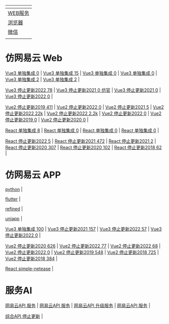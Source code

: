 | []()                         |
|------------------------------|
| [WEB服务](./Web.md)            |
| [浏览器](../WebSite/WebSite.md) |
| [微信](./WeChat.md)            |
| []()                         |

# 仿网易云 Web

[Vue3 单独集成 0](https://github.com/huang-wg/NeteaseCloudMusic-Vue3.0-typescript) |
[Vue3 单独集成 15](https://github.com/xlz122/NeteaseCloudMusic) |
[Vue3 单独集成 0](https://github.com/coderwujx/NetEaseCloudMusic) |
[Vue3 单独集成 0](https://github.com/LeoJ340/vue3-music) |
[Vue3 单独集成 2](https://github.com/naaaacI-Y/netease-music-web) |
[Vue3 单独集成 2](https://github.com/chen-ziwen/chiko_music) |

[Vue3 停止更新2022 78](https://github.com/programmermark/web-music-player) |
[Vue3 停止更新2021 0 仿官](https://github.com/touryung/vue3-cloudmusic) |
[Vue3 停止更新2021 0](https://github.com/fujiazhang/Music-For-The-Poor) |
[Vue3 停止更新2022 0](https://github.com/path-yu/vue3-cloud-music) |

[Vue2 停止更新2019 411](https://github.com/IFmiss/vue-music) |
[Vue2 停止更新2022 0](https://github.com/mugglehouse/MusicLand) |
[Vue2 停止更新2021 5](https://github.com/xuzhihangzzz/mymusic) |
[Vue2 停止更新2022 22k](https://github.com/qier222/YesPlayMusic) |
[Vue2 停止更新2022 2.2k](https://github.com/sl1673495/vue-netease-music) |
[Vue2 停止更新2022 0](https://github.com/powerdong/Music-player) |
[Vue2 停止更新2019 0](https://github.com/AllenChinese/Netease-music-demo) |
[Vue2 停止更新2020 0](https://github.com/JYbmarawcp/vue-netease-music) |

[React 单独集成 8](https://github.com/Lisianthus-A/react-music) |
[React 单独集成 0](https://github.com/zb980921/react-music) |
[React 单独集成 0](https://github.com/Laplace-bit/react-ts-music) |
[React 单独集成 0](https://github.com/pangda666/wzq-web-music-react) |

[React 停止更新2022 5](https://github.com/kakachake/cloud_music_monorepo) |
[React 停止更新2021 472](https://github.com/wanguano/Music163-React) |
[React 停止更新2021 2](https://github.com/haiweilian/react-netease-music) |
[React 停止更新2020 307](https://github.com/maomao1996/react-music) |
[React 停止更新2020 102](https://github.com/yayxs/NeteaseCloudMusic) |
[React 停止更新2018 62](https://github.com/wandiao/nec-music) |
# 仿网易云 APP
[python](https://github.com/darknessomi/musicbox) |

[flutter](https://github.com/boyan01/flutter-netease-music) |

[refined](https://github.com/solstice23/refined-now-playing-netease) |

[uniapp](https://github.com/liyongbin2/uniapp-music) |

[Vue3 单独集成 100](https://github.com/Yeti-xxx/Cloud-Music-move) |
[Vue3 停止更新2021 157](https://github.com/lang1427/vue-typescript-music) |
[Vue3 停止更新2022 57](https://github.com/imzusheng/netease-music-uniapp) |
[Vue3 停止更新2022 0](https://github.com/han-xuefeng/vue-NetEaseCloudMusic) |

[Vue2 停止更新2020 626](https://github.com/fudaosheng/Vue-NeteaseCloud-WebMusicApp) |
[Vue2 停止更新2022 77](https://github.com/zoyopo/mobile-music) |
[Vue2 停止更新2022 68](https://github.com/imzusheng/Netease-Cloud-Player) |
[Vue2 停止更新2022 0](https://github.com/liyabai1/NeteaseMusicWebApp_version2.0.0) |
[Vue2 停止更新2019 548](https://github.com/ddqre12345/vue-music) |
[Vue2 停止更新2018 725](https://github.com/hua1995116/musiccloudWebapp) |
[Vue2 停止更新2018 384](https://github.com/sqaiyan/neteasemusic) |

[React simple-netease](https://github.com/surmon-china/simple-netease-cloud-music) |
# 服务AI
[网易云API 服务](https://github.com/Binaryify/NeteaseCloudMusicApi) |
[网易云API 服务](https://github.com/terenzzzz/NeteaseCloudMusicApi) |
[网易云API 升级服务](https://github.com/ZainCheung/netease-cloud-api) |
[网易云API 服务](https://github.com/sqaiyan/netmusic-node) |

[综合API 停止更新](https://github.com/iqiqiya/iqiqiya-API) |
